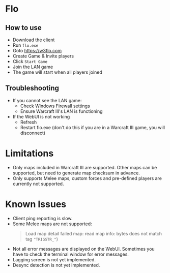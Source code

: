 # Flo

## How to use

- Download the client
- Run `flo.exe`
- Goto https://w3flo.com
- Create Game & Invite players
- Click `Start Game`
- Join the LAN game
- The game will start when all players joined

## Troubleshooting

- If you cannot see the LAN game:
  - Check Windows Firewall settings
  - Ensure Warcraft III's LAN is functioning
- If the WebUI is not working
  - Refresh
  - Restart flo.exe (don't do this if you are in a Warcraft III game, you will disconnect)

# Limitations

- Only maps included in Warcraft III are supported. Other maps can be supported, but need to generate map checksum in advance.
- Only supports Melee maps, custom forces and pre-defined players are
  currently not supported.

# Known Issues

- Client ping reporting is slow.
- Some Melee maps are not supported:
  > Load map detail failed
  > map: read map info: bytes does not match tag `"TRIGSTR_"`)
- Not all error messages are displayed on the WebUI. Sometimes you have to check the terminal window for error messages.
- Lagging screen is not yet implemented.
- Desync detection is not yet implemented.
